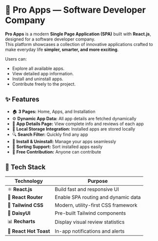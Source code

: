 # 🚀 Pro Apps — Software Developer Company

**Pro Apps** is a modern **Single Page Application (SPA)** built with **React.js**, designed for a software developer company.  
This platform showcases a collection of innovative applications crafted to make everyday life **simpler, smarter, and more exciting**.

Users can:

- Explore all available apps.
- View detailed app information.
- Install and uninstall apps.
- Contribute freely to the project.


## ✨ Features

- 🏠 **3 Pages:** Home, Apps, and Installation
- ⚙️ **Dynamic App Data:** All app details are fetched dynamically
- 📱 **App Details Page:** View complete info and reviews of each app
- 💾 **Local Storage Integration:** Installed apps are stored locally
- 🔍 **Search Filter:** Quickly find any app
- 🔄 **Install & Uninstall:** Manage your apps seamlessly
- 🔢 **Sorting Support:** Sort installed apps easily
- 🤝 **Free Contribution:** Anyone can contribute


## 🧱 Tech Stack

| Technology             | Purpose                             |
| ---------------------- | ----------------------------------- |
| ⚛️ **React.js**        | Build fast and responsive UI        |
| 🧭 **React Router**    | Enable SPA routing and dynamic data |
| 🎨 **Tailwind CSS**    | Modern, utility-first CSS framework |
| 🌼 **DaisyUI**         | Pre-built Tailwind components       |
| 📊 **Recharts**        | Display visual review statistics    |
| 🔔 **React Hot Toast** | In-app notifications and alerts     |
